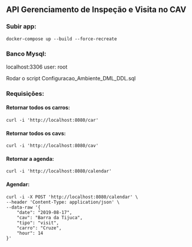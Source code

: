 ## API Gerenciamento de Inspeção e Visita no CAV

### Subir app:

```dockerfile
docker-compose up --build --force-recreate
```

### Banco Mysql:
localhost:3306
user: root

Rodar o script Configuracao_Ambiente_DML_DDL.sql

### Requisições:

#### Retornar todos os carros:
```shell script
curl -i 'http://localhost:8080/car'
```

#### Retornar todos os cavs:
```shell script
curl -i 'http://localhost:8080/cav'
```

#### Retornar a agenda:
```shell script
curl -i 'http://localhost:8080/calendar'
```

#### Agendar:
```shell script
curl -i -X POST 'http://localhost:8080/calendar' \
--header 'Content-Type: application/json' \
--data-raw '{
    "date": "2019-08-17",
    "cav": "Barra da Tijuca",
    "tipo": "visit",
    "carro": "Cruze",
    "hour": 14
}'
```



